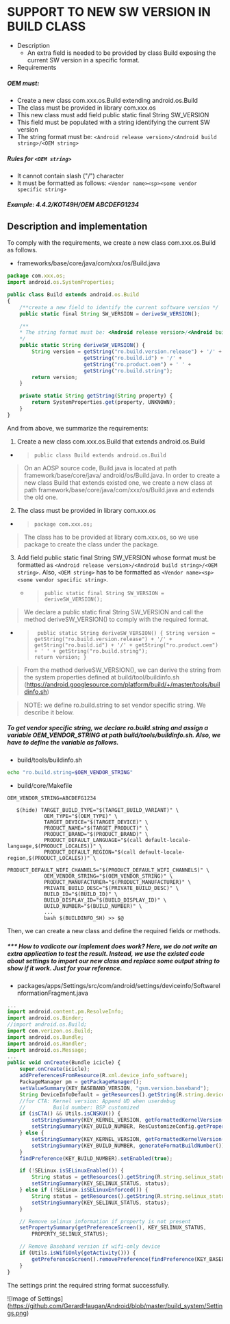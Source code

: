 # SUPPORT TO NEW SW VERSION IN BUILD CLASS 

- Description
  - An extra field is needed to be provided by class Build exposing the current SW version in a specific format.
- Requirements


##### OEM must:
  - Create a new class com.xxx.os.Build extending android.os.Build
  - The class must be provided in library com.xxx.os
  - This new class must add field public static final String SW_VERSION
  - This field must be populated with a string identifying the current SW version
  - The string format must be: `<Android release version>/<Android build string>/<OEM string>`


##### Rules for `<OEM string>`
  - It cannot contain slash ("/") character
  - It must be formatted as follows: `<Vendor name><sp><some vendor specific string>`


##### *Example: 4.4.2/KOT49H/OEM ABCDEFG1234*



## Description and implementation


To comply with the requirements, we create a new class com.xxx.os.Build as follows.

- frameworks/base/core/java/com/xxx/os/Build.java
```javascript
package com.xxx.os;
import android.os.SystemProperties;

public class Build extends android.os.Build
{
    /**create a new field to identify the current software version */
    public static final String SW_VERSION = deriveSW_VERSION();

    /**
    * The string format must be: <Android release version>/<Android build string>/<OEM string>.
    */
    public static String deriveSW_VERSION() {
        String version = getString("ro.build.version.release") + '/' +
                         getString("ro.build.id") + '/' +
                         getString("ro.product.oem") + ' ' +
                         getString("ro.build.string");
        return version;
    }   

    private static String getString(String property) {
        return SystemProperties.get(property, UNKNOWN);
    }   
}
```

And from above, we summarize the requirements:

1. Create a new class com.xxx.os.Build that extends android.os.Build
 - > `public class Build extends android.os.Build`
> On an AOSP source code, Build.java is located at path framework/base/core/java/
> android/os/Build.java. In order to create a new class Build that extends existed one, we create a new class at path framework/base/core/java/com/xxx/os/Build.java and extends the old one.


2. The class must be provided in library com.xxx.os
  - > `package com.xxx.os;`
> The class has to be provided at library com.xxx.os, so we use package to create the class under the package.

3. Add field public static final String SW_VERSION whose format must be formatted as `<Android release version>/<Android build string>/<OEM string>`. Also, `<OEM string>` has to be formatted as `<Vendor name><sp><some vendor specific string>`.
   
   
   - > `public static final String SW_VERSION = deriveSW_VERSION();`
> We declare a public static final String SW_VERSION and call the method deriveSW_VERSION() to comply with the required format.
   
   - > ` public static String deriveSW_VERSION() {
           String version = getString("ro.build.version.release") + '/' +
	                    getString("ro.build.id") + '/' +
			    getString("ro.product.oem") + ' ' +
                            getString("ro.build.string");			           return version;
	}`

> From the method deriveSW_VERSION(), we can derive the string from the system properties defined at build/tool/buildinfo.sh (https://android.googlesource.com/platform/build/+/master/tools/buildinfo.sh) 
    
> NOTE: we define ro.build.string to set vendor specific string. We describe it below.


##### To get vendor specific string, we declare **ro.build.string** and assign a variable **OEM_VENDOR_STRING** at path build/tools/buildinfo.sh. Also, we have to define the variable as follows.

- build/tools/buildinfo.sh
``` sh
echo "ro.build.string=$OEM_VENDOR_STRING"
```

- build/core/Makefile
```
OEM_VENDOR_STRING=ABCDEFG1234
```

```
   $(hide) TARGET_BUILD_TYPE="$(TARGET_BUILD_VARIANT)" \
            OEM_TYPE="$(OEM_TYPE)" \
            TARGET_DEVICE="$(TARGET_DEVICE)" \
            PRODUCT_NAME="$(TARGET_PRODUCT)" \
            PRODUCT_BRAND="$(PRODUCT_BRAND)" \
            PRODUCT_DEFAULT_LANGUAGE="$(call default-locale-language,$(PRODUCT_LOCALES))" \
            PRODUCT_DEFAULT_REGION="$(call default-locale-region,$(PRODUCT_LOCALES))" \
            PRODUCT_DEFAULT_WIFI_CHANNELS="$(PRODUCT_DEFAULT_WIFI_CHANNELS)" \
            OEM_VENDOR_STRING="$(OEM_VENDOR_STRING)" \
            PRODUCT_MANUFACTURER="$(PRODUCT_MANUFACTURER)" \
            PRIVATE_BUILD_DESC="$(PRIVATE_BUILD_DESC)" \
            BUILD_ID="$(BUILD_ID)" \
            BUILD_DISPLAY_ID="$(BUILD_DISPLAY_ID)" \
            BUILD_NUMBER="$(BUILD_NUMBER)" \
            ...
            bash $(BUILDINFO_SH) >> $@
```

Then, we can create a new class and define the required fields or methods.


##### *** How to vadicate our implement does work? Here, we do not write an extra application to test the result. Instead, we use the existed code about settings to import our new class and replace some output string to show if it work. Just for your reference.


- packages/apps/Settings/src/com/android/settings/deviceinfo/SoftwareInformationFragment.java

``` javascript
...
import android.content.pm.ResolveInfo;
import android.os.Binder;
//import android.os.Build;
import com.verizon.os.Build;
import android.os.Bundle;
import android.os.Handler;
import android.os.Message;
...
public void onCreate(Bundle icicle) {
    super.onCreate(icicle);
    addPreferencesFromResource(R.xml.device_info_software);
    PackageManager pm = getPackageManager();
    setValueSummary(KEY_BASEBAND_VERSION, "gsm.version.baseband");
    String DeviceInfoDefault = getResources().getString(R.string.device_info_default);
    //for CTA: Kernel version: Append UD when userdebug
    //         Build number: BSP customized
    if (isCTA() && Utils.isCNSKU()) {
        setStringSummary(KEY_KERNEL_VERSION, getFormattedKernelVersion().concat(Build.TYPE.equals("userdebug") ? " " + Build.SW_VERSION : ""));
        setStringSummary(KEY_BUILD_NUMBER, ResCustomizeConfig.getProperty(KEY_BUILD_NUMBER, DeviceInfoDefault));
    } else {
        setStringSummary(KEY_KERNEL_VERSION, getFormattedKernelVersion());
        setStringSummary(KEY_BUILD_NUMBER, generateFormatBuildNumber());
    }   
    findPreference(KEY_BUILD_NUMBER).setEnabled(true);

    if (!SELinux.isSELinuxEnabled()) {
        String status = getResources().getString(R.string.selinux_status_disabled);
        setStringSummary(KEY_SELINUX_STATUS, status);
    } else if (!SELinux.isSELinuxEnforced()) {
        String status = getResources().getString(R.string.selinux_status_permissive);
        setStringSummary(KEY_SELINUX_STATUS, status);
    }   

    // Remove selinux information if property is not present
    setPropertySummary(getPreferenceScreen(), KEY_SELINUX_STATUS,
        PROPERTY_SELINUX_STATUS);

    // Remove Baseband version if wifi-only device
    if (Utils.isWifiOnly(getActivity())) {
        getPreferenceScreen().removePreference(findPreference(KEY_BASEBAND_VERSION));
    }
}
```

The settings print the required string format successfully.

![Image of Settings] (https://github.com/GerardHaugan/Android/blob/master/build_system/Settings.png)

